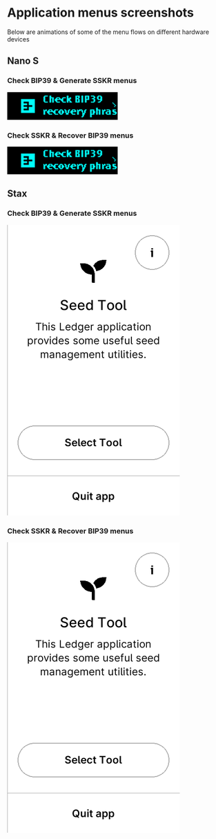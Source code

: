 # Application menus screenshots

Below are animations of some of the menu flows on different hardware devices

## Nano S
### Check BIP39 & Generate SSKR menus
<img src="/tests/functional/screenshots/nanos/bip39/nanos_bip39.apng" alt="Nano S Check BIP39 & Generate SSKR menus" style="width:256px;height:64px"/>

### Check SSKR & Recover BIP39 menus
<img src="/tests/functional/screenshots/nanos/sskr/nanos_sskr.apng" alt="Nano S Check SSKR & Recover BIP39 menus" style="width:256px;height:64px"/>

## Stax
### Check BIP39 & Generate SSKR menus
<img src="/tests/functional/screenshots/stax/bip39/stax_bip39.apng" alt="Stax Check BIP39 & Generate SSKR menus" style="width:400px;height:672px"/>

### Check SSKR & Recover BIP39 menus
<img src="/tests/functional/screenshots/stax/sskr/stax_sskr.apng" alt="Stax Check SSKR & Recover BIP39 menus" style="width:400px;height:672px"/>

